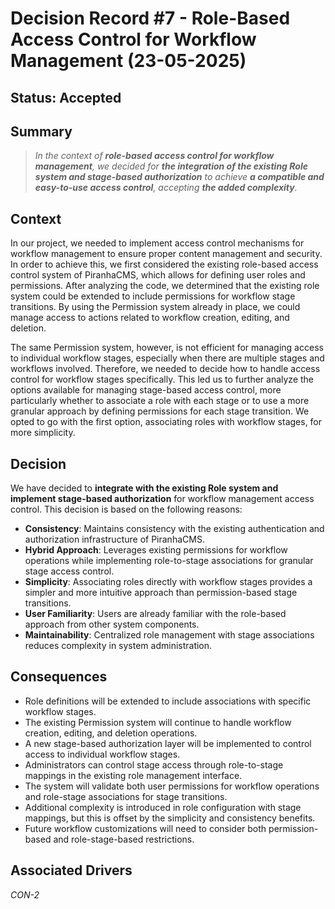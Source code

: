 # Decision Record #7 - Role-Based Access Control for Workflow Management (23-05-2025)

## Status: Accepted

## Summary
> *In the context of **role-based access control for workflow management**, we decided for **the integration of the existing Role system and stage-based authorization** to achieve **a compatible and easy-to-use access control**, accepting **the added complexity**.*

## Context
In our project, we needed to implement access control mechanisms for workflow management to ensure proper content management and security. In order to achieve this, we first considered the existing role-based access control system of PiranhaCMS, which allows for defining user roles and permissions. After analyzing the code, we determined that the existing role system could be extended to include permissions for workflow stage transitions. By using the Permission system already in place, we could manage access to actions related to workflow creation, editing, and deletion.

The same Permission system, however, is not efficient for managing access to individual workflow stages, especially when there are multiple stages and workflows involved. Therefore, we needed to decide how to handle access control for workflow stages specifically. This led us to further analyze the options available for managing stage-based access control, more particularly whether to associate a role with each stage or to use a more granular approach by defining permissions for each stage transition. We opted to go with the first option, associating roles with workflow stages, for more simplicity.

## Decision
We have decided to **integrate with the existing Role system and implement stage-based authorization** for workflow management access control. This decision is based on the following reasons:
- **Consistency**: Maintains consistency with the existing authentication and authorization infrastructure of PiranhaCMS.
- **Hybrid Approach**: Leverages existing permissions for workflow operations while implementing role-to-stage associations for granular stage access control.
- **Simplicity**: Associating roles directly with workflow stages provides a simpler and more intuitive approach than permission-based stage transitions.
- **User Familiarity**: Users are already familiar with the role-based approach from other system components.
- **Maintainability**: Centralized role management with stage associations reduces complexity in system administration.

## Consequences
- Role definitions will be extended to include associations with specific workflow stages.
- The existing Permission system will continue to handle workflow creation, editing, and deletion operations.
- A new stage-based authorization layer will be implemented to control access to individual workflow stages.
- Administrators can control stage access through role-to-stage mappings in the existing role management interface.
- The system will validate both user permissions for workflow operations and role-stage associations for stage transitions.
- Additional complexity is introduced in role configuration with stage mappings, but this is offset by the simplicity and consistency benefits.
- Future workflow customizations will need to consider both permission-based and role-stage-based restrictions.

## Associated Drivers
*CON-2*